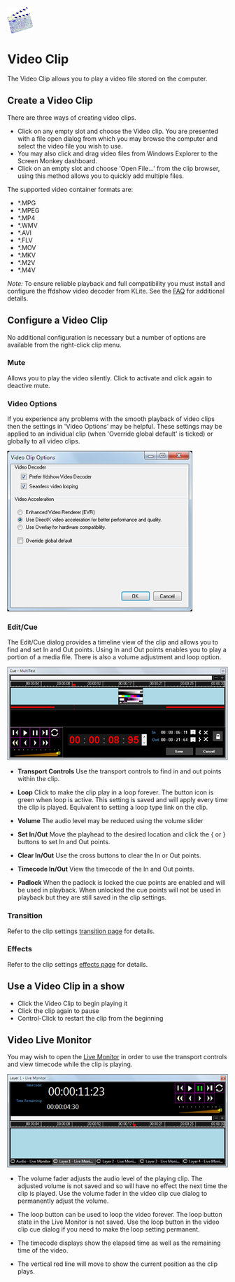 ![](../../images/VideoIcon.png) 
# Video Clip

The Video Clip allows you to play a video file stored on the computer.

## Create a Video Clip
There are three ways of creating video clips.

- Click on any empty slot and choose the Video clip. You are presented with a file open dialog from which you may browse the computer and select the video file you wish to use.
-  You may also click and drag video files from Windows Explorer to the Screen Monkey dashboard.
- Click on an empty slot and choose 'Open File...' from the clip browser, using this method allows you to quickly add multiple files.

The supported video container formats are:

*   \*.MPG
*   \*.MPEG
*   \*.MP4
*   \*.WMV
*   \*.AVI
*   \*.FLV
*   \*.MOV
*   \*.MKV
*   \*.M2V
*   \*.M4V

*Note:* To ensure reliable playback and full compatibility you must install and configure the ffdshow video decoder from KLite. See the [FAQ](../faq.md) for additional details.

## Configure a Video Clip
No additional configuration is necessary but a number of options are available from the right-click clip menu.

### Mute
Allows you to play the video silently. Click to activate and click again to deactive mute.

### Video Options
If you experience any problems with the smooth playback of video clips then the settings in 'Video Options' may be helpful. These settings may be applied to an individual clip (when 'Override global default' is ticked) or globally to all video clips. 

![](../../images/clip-video-options.png)

### Edit/Cue
The Edit/Cue dialog provides a timeline view of the clip and allows you to find and set In and Out points. Using In and Out points enables you to play a portion of a media file. There is also a volume adjustment and loop option.

![](../../images/clip-video-editcue.png)

- **Transport Controls** Use the transport controls to find in and out points within the clip.

- **Loop** Click to make the clip play in a loop forever. The button icon is green when loop is active. This setting is saved and will apply every time the clip is played. Equivalent to setting a loop type link on the clip.

- **Volume** The audio level may be reduced using the volume slider

- **Set In/Out** Move the playhead to the desired location and click the { or } buttons to set In and Out points.

- **Clear In/Out** Use the cross buttons to clear the In or Out points.

- **Timecode In/Out** View the timecode of the In and Out points.

- **Padlock** When the padlock is locked the cue points are enabled and will be used in playback. When unlocked the cue points will not be used in playback but they are still saved in the clip settings.

### Transition
Refer to the clip settings [transition page](../clipSettings/transition.md) for details.

### Effects
Refer to the clip settings [effects page](../clipSettings/effects.md) for details.

## Use a Video Clip in a show

- Click the Video Clip to begin playing it
- Click the clip again to pause
- Control-Click to restart the clip from the beginning

## Video Live Monitor
You may wish to open the [Live Monitor](../toolbar/preview.md) in order to use the transport controls and view timecode while the clip is playing.

![](../../images/clip-video-preview.png)

- The volume fader adjusts the audio level of the playing clip. The adjusted volume is not saved and so will have no effect the next time the clip is played. Use the volume fader in the video clip cue dialog to permanently adjust the volume. 

- The loop button can be used to loop the video forever. The loop button state in the Live Monitor is not saved. Use the loop button in the video clip cue dialog if you need to make the loop setting permanent.

- The timecode displays show the elapsed time as well as the remaining time of the video. 

- The vertical red line will move to show the current position as the clip plays.
